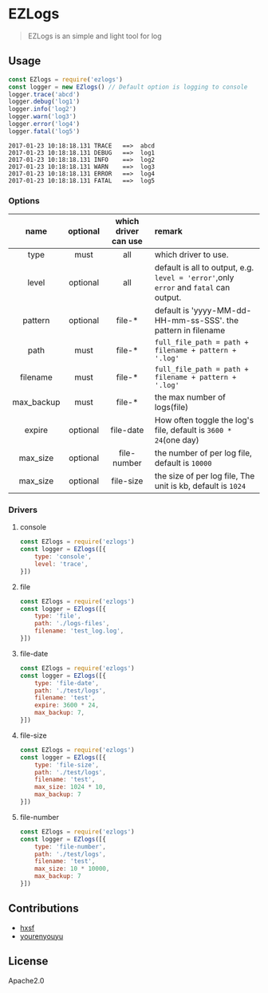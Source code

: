 # EZLogs

> EZLogs is an simple and light tool for log

## Usage

```javascript
const EZlogs = require('ezlogs')
const logger = new EZlogs() // Default option is logging to console
logger.trace('abcd')
logger.debug('log1')
logger.info('log2')
logger.warn('log3')
logger.error('log4')
logger.fatal('log5')
```
```
2017-01-23 10:18:18.131 TRACE   ==>  abcd
2017-01-23 10:18:18.131 DEBUG   ==>  log1
2017-01-23 10:18:18.131 INFO    ==>  log2
2017-01-23 10:18:18.131 WARN    ==>  log3
2017-01-23 10:18:18.131 ERROR   ==>  log4
2017-01-23 10:18:18.131 FATAL   ==>  log5
```
### Options
| name | optional | which driver can use | remark |
| :-: | :-: | :-: | :- |
| type | must | all | which driver to use. |
| level | optional | all | default is all to output, e.g. `level = 'error'`,only `error` and `fatal` can output. |
| pattern | optional | file-* | default is 'yyyy-MM-dd-HH-mm-ss-SSS'. the pattern in filename |
| path | must | file-* | `full_file_path = path + filename + pattern + '.log'` |
| filename | must | file-* | `full_file_path = path + filename + pattern + '.log'` |
| max_backup | must | file-* | the max number of logs(file) |
| expire | optional | file-date | How often toggle the log's file, default is `3600 * 24`(one day)  |
| max_size | optional | file-number | the number of per log file, default is `10000` |
| max_size | optional | file-size | the size of per log file, The unit is kb, default is `1024` |

### Drivers

1. console
    ```javascript
    const EZlogs = require('ezlogs')
    const logger = EZlogs([{
        type: 'console',
        level: 'trace',
    }])
    ```
2. file
    ```javascript
    const EZlogs = require('ezlogs')
    const logger = EZlogs([{
        type: 'file',
        path: './logs-files',
        filename: 'test_log.log',
    }])
    ```
3. file-date
    ```javascript
    const EZlogs = require('ezlogs')
    const logger = EZlogs([{
        type: 'file-date',
        path: './test/logs',
        filename: 'test',
        expire: 3600 * 24,
        max_backup: 7,
    }])
    ```
4. file-size
    ```javascript
    const EZlogs = require('ezlogs')
    const logger = EZlogs([{
        type: 'file-size',
        path: './test/logs',
        filename: 'test',
        max_size: 1024 * 10,
        max_backup: 7
    }])
    ```
5. file-number
    ```javascript
    const EZlogs = require('ezlogs')
    const logger = EZlogs([{
        type: 'file-number',
        path: './test/logs',
        filename: 'test',
        max_size: 10 * 10000,
        max_backup: 7
    }])
    ```

## Contributions
- [hxsf](https://github.com/hxsf)
- [yourenyouyu](https://github.com/yourenyouyu)

## License
Apache2.0
